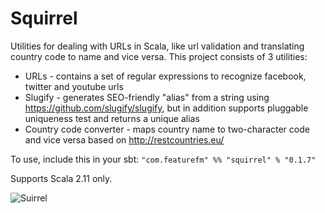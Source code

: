 # Squirrel
Utilities for dealing with URLs in Scala, like url validation and translating country code to name and vice versa.
This project consists of 3 utilities:
* URLs - contains a set of regular expressions to recognize facebook, twitter and youtube urls
* Slugify - generates SEO-friendly "alias" from a string using https://github.com/slugify/slugify, but in addition supports pluggable uniqueness test and returns a unique alias
* Country code converter - maps country name to two-character code and vice versa based on http://restcountries.eu/

To use, include this in your sbt: `"com.featurefm" %% "squirrel" % "0.1.7"`

Supports Scala 2.11 only.

![Suirrel](https://farm2.staticflickr.com/1630/23561520903_252b19846e_n.jpg)